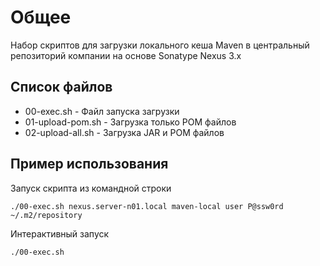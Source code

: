 # Общее

Набор скриптов для загрузки локального кеша Maven в центральный репозиторий компании на основе Sonatype Nexus 3.x

## Список файлов

* 00-exec.sh - Файл запуска загрузки
* 01-upload-pom.sh - Загрузка только POM файлов
* 02-upload-all.sh - Загрузка JAR и POM файлов

## Пример использования

Запуск скрипта из командной строки
```
./00-exec.sh nexus.server-n01.local maven-local user P@ssw0rd ~/.m2/repository
```

Интерактивный запуск

```
./00-exec.sh
```